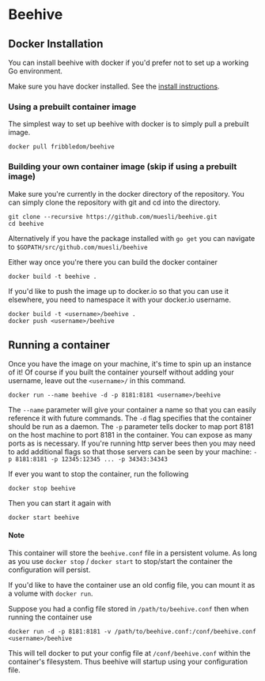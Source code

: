 Beehive
=======

## Docker Installation

You can install beehive with docker if you'd prefer not to set up a working Go environment.

Make sure you have docker installed. See the [install instructions](https://docs.docker.com/engine/getstarted/step_one/).

### Using a prebuilt container image

The simplest way to set up beehive with docker is to simply pull a prebuilt image.

    docker pull fribbledom/beehive

### Building your own container image (skip if using a prebuilt image)

Make sure you're currently in the docker directory of the repository.
You can simply clone the repository with git and cd into the directory.

    git clone --recursive https://github.com/muesli/beehive.git
    cd beehive

Alternatively if you have the package installed with `go get` you can navigate
to `$GOPATH/src/github.com/muesli/beehive`

Either way once you're there you can build the docker container

    docker build -t beehive .

If you'd like to push the image up to docker.io so that you can use it elsewhere, you need
to namespace it with your docker.io username.

    docker build -t <username>/beehive .
    docker push <username>/beehive

## Running a container

Once you have the image on your machine, it's time to spin up an instance of it!
Of course if you built the container yourself without adding your username, leave out
the `<username>/` in this command.

    docker run --name beehive -d -p 8181:8181 <username>/beehive

The `--name` parameter will give your container a name so that you can easily reference it with future commands.
The `-d` flag specifies that the container should be run as a daemon.
The `-p` parameter tells docker to map port 8181 on the host machine to port 8181 in the container.
You can expose as many ports as is necessary. If you're running http server bees then you may need to
add additional flags so that those servers can be seen by your machine: `-p 8181:8181 -p 12345:12345 ... -p 34343:34343`

If ever you want to stop the container, run the following

    docker stop beehive

Then you can start it again with

    docker start beehive

#### Note

This container will store the `beehive.conf` file in a persistent volume.
As long as you use `docker stop` / `docker start` to stop/start the container
the configuration will persist.

If you'd like to have the container use an old config file, you can mount it as
a volume with `docker run`.

Suppose you had a config file stored in `/path/to/beehive.conf` then when running the container use

    docker run -d -p 8181:8181 -v /path/to/beehive.conf:/conf/beehive.conf <username>/beehive

This will tell docker to put your config file at `/conf/beehive.conf` within the container's filesystem.
Thus beehive will startup using your configuration file.
